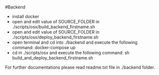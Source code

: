 #Backend
- install docker
- open and edit value of SOURCE_FOLDER in ./scripts/osx/build_backend_firstname.sh
- open and edit value of SOURCE_FOLDER in ./scripts/osx/deploy_backend_firstname.sh
- open terminal and cd into ./backend and execute the following command: docker-compose up
- cd in ./scripts/osx and execute the following command: sh build_and_deploy_backend_firstname.sh

For further documentations please read readme.txt file in ./backend folder.



